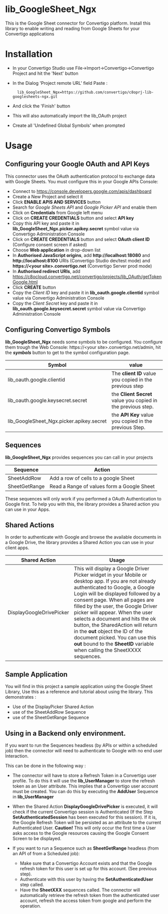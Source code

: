 # lib_GoogleSheet_Ngx
This is the Google Sheet connector for Convertigo platform. Install this library to enable writing and reading from Google Sheets for your Convertigo applications

# Installation

* In your Convertigo Studio use File->Import->Convertigo->Convertigo Project and hit the 'Next' button

* In the Dialog 'Project remote URL' field Paste :

        lib_GoogleSheet_Ngx=https://github.com/convertigo/c8oprj-lib-googlesheets-ngx.git

* And click the 'Finish' button
* This will also automatically import the lib_OAuth project
* Create all 'Undefined Global Symbols' when prompted

# Usage

## Configuring your Google OAuth and API Keys

This connector uses the OAuth authentication protocol to exchange data with Google Sheets. You must configure this in your Google APIs Console:

* Connect to https://console.developers.google.com/apis/dashboard
* Create a New Project and select it
* Click **ENABLE APIS AND SERVICES** button
* Search for *Google Sheets API* and *Google Picker API* and enable them
* Click on **Credentials** from Google left menu
* Click on **CREATE CREDENTIALS** button and select **API key**
* Copy this API key and paste it in **lib_GoogleSheet_Ngx.picker.apikey.secret** symbol value via Convertigo Administration Console
* Click on **CREATE CREDENTIALS** button and select **OAuth client ID** (Configure consent screen if asked)
* Choose **Web application** in drop-down list
* In **Authorised JavaScript origins**, add **http://localhost:18080** and **http://localhost:8100** URIs (Convertigo Studio dev/test mode) and **https://\<your site\>.convertigo.net** (Convertigo Server prod mode)
* In **Authorised redirect URIs**, add https://c8ocloud.convertigo.net/convertigo/projects/lib_OAuth/getTokenGoogle.html
* Click **CREATE** button
* Copy the *Client ID* key and paste it in **lib_oauth.google.clientid** symbol value via Convertigo Administration Console
* Copy the *Client Secret* key and paste it in **lib_oauth.google.keysecret.secret** symbol value via Convertigo Administration Console

## Configuring Convertigo Symbols

__lib_GoogleSheet_Ngx__ needs some symbols to be configured. You configure them trough the Web Console: https://&lt;your site&gt;.convertigo.net/admin, hit the ___symbols___ button to get to the symbol configuration page.


Symbol  | value
------| ------
lib_oauth.google.clientid | The **client ID** value you copied in the previous step
lib_oauth.google.keysecret.secret | the **Client Secret** value you copied in the previous step.
lib_GoogleSheet_Ngx.picker.apikey.secret | the **API Key** value you copied in the previous Step.

## Sequences

__lib_GoogleSheet_Ngx__ provides sequences you can call in your projects

Sequence  | Action
------| ------
SheetAddRow   | Add a row of cells to a google Sheet
SheetGetRange | Read a Range of values form a Google Sheet

These sequences will only work if you performed a OAuth Authentication to Google first. To help you with this, the library provides a Shared action you can use in your Apps. 

## Shared Actions

In order to authenticate with Google and browse the available documents in a Google Drive, the library provides a Shared Action you can use in your client apps.

Shared Action  | Usage
------| ------
DisplayGoogleDrivePicker   | This will display a Google Driver Picker widget in your Mobile or desktop app. If you are not already authenticated to Google, a Google Login will be displayed followed by a consent page. When all pages are filled by the user, the Google Driver picker will appear. When the user selects a document and hits the ok button, the SharedAction will return in the __out__ object the ID of the document picked. You can use this __out__ bound to the __SheetID__ variable when calling the SheetXXXX sequences. 


## Sample Application

You will find in this project a sample application using the Google Sheet Library, Use this as a reference and tutorial about using the library. This demonstrates :
- Use of the DisplayPicker Shared Action
- use of the SheetAddRow Sequence
- use of the SheetGetRange Sequence

## Using in a Backend only environment.

If you want to run the Sequences headless (by APIs or within a scheduled job) then the connector will need to authenticate to Google with no end user Interaction.

This can be done in the following way :

*  The connector will have to store a Refresh Token in a Convertigo user profile. To do this it will use the **lib_UserManager** to store the refresh token as an User attribute. This implies that a Convertigo user account must be created. You can do this by executing the **AddUser** Sequence in **lib_UserManager**
* When the Shared Action **DisplayGoogleDrivePicker** is executed, it will check if the current Convertigo session is Authenticated (If the Step **SetAuthenticatedSession** has been executed for this session). If it is, the Google Refresh Token will be persisted as an attribute to the current Authenticated User. **Caution!** This will only occur the first time a User asks access to the Google resources causing the Google Consent Screen to be displayed.
* If you want to run a Sequence such as **SheetGetRange** headless (from an API of from a Scheduled job): 

    * Make sure that a Convertigo Account exists and that the Google refresh token for this user is set up for this account. (See previous step). 
    * Authenticate with this user by having the **SetAuthenticatedUser** step called.
    * Have the **SheetXXX** sequences called. The connector will automatically retrieve the refresh token from the authenticated user account, refresh the access token from google and perform the operation.
